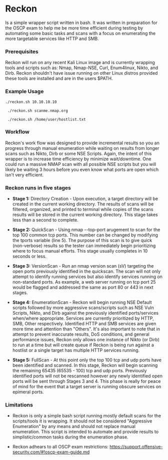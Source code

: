 # Reckon
Is a simple wrapper script written in bash. It was written in preparation for the OSCP exam to help me be more time efficient during testing by automating some basic tasks and scans with a focus on enumerating the more targetable services like HTTP and SMB.

### Prerequisites
Reckon will run on any recent Kali Linux image and is currently wrapping tools and scripts such as: Nmap, Nmap-NSE, Curl, Enum4linux, Nikto, and Dirb. Reckon shouldn't have issue running on other Linux distros provided these tools are installed and are in the users $PATH.

### Example Usage
``` ./reckon.sh 10.10.10.10 ```

``` ./reckon.sh scanme.nmap.org```

``` ./reckon.sh /home/user/hostlist.txt```

### Workflow
Reckon's work flow was designed to provide incremental results so you an progress through manual enumeration while waiting on results from longer scans such as Nikto, Dirb or some NSE Scripts. Again, the intent of this wrapper is to increase time efficiency by minimize wait/downtime. One could run a massive NMAP scan with all possible NSE scripts but you will likely be waiting 3 hours before you even know what ports are open which isn't very efficient.

### Reckon runs in five stages

* <b>Stage 1:</b> Directory Creation - Upon execution, a target directory will be created in the current working directory. The results of scans will be filtered, organized, and printed to terminal while copies of the scans results will be stored in the current working directory. This stage takes less than a second to complete.

* <b>Stage 2:</b> QuickScan - Using nmap --top-port arugement to scan for the top 100 common tcp ports. This number can be changed by modifying the tports variable (line 5). The purpose of this scan is to give quick (non-verbose) results so the tester can immediately begin prioritizing where to focus manual efforts. This stage usually completes in 10 seconds or less.

* <b>Stage 3:</b> VersionScan - Run an nmap version scan (sV) targeting the open ports previously identified in the quickscan. The scan will not only attempt to identify running services but also identify services running on non-standard ports. As example, a web server running on tcp port 25 would be flagged and addressed the same as port 80 or 443 in next stages.

* <b>Stage 4:</b> EnumerationScan - Reckon will begin running NSE Default scripts followed by more aggressive scans/scripts such as NSE Vuln Scripts, Nikto, and Dirb against the previously identified ports/services when/where appropriate. Services are currently prioritized by HTTP, SMB, Other respectively. Identified HTTP and SMB services are given more time and attention than "Others". It's also important to note that in attempt to prevent inaccurate results, DoS conditions, and general performance issues, Reckon only allows one instance of Nikto (or Dirb) to run at a time but will create queue if Reckon is being run against a hostlist or a single target has multiple HTTP services running. 

* <b>Stage 5:</b> FullScan - At this point only the top 100 tcp and udp ports have been identified and scanned. In this stage, Reckon will begin scanning the remaining 65435 (65535 - 100) tcp and udp ports. Previously identified ports will not be rescanned however any newly identified open ports will be sent through Stages 3 and 4. This phase is really for peace of mind for the event that a target server is running obscure services on epimeral ports. 

### Limitations
* Reckon is only a simple bash script running mostly default scans for the scripts/tools it is wrapping. It should not be considered "Aggressive Enumeration" by any means and should not replace manual enumeration. This script is intended to automate and provide results to simplistic/common tasks during the enumeration phase.

* Reckon adhears to all OSCP exam restrictions: https://support.offensive-security.com/#!oscp-exam-guide.md
